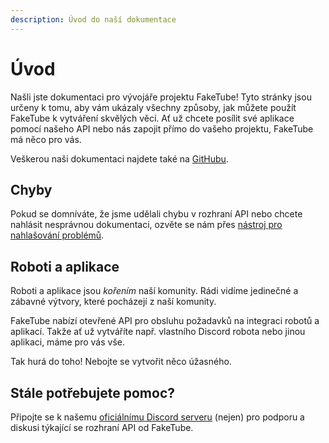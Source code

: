 ```yaml
---
description: Úvod do naší dokumentace
---
```


# Úvod

Našli jste dokumentaci pro vývojáře projektu FakeTube! Tyto stránky jsou určeny k tomu, aby vám ukázaly všechny způsoby, jak můžete použít FakeTube k vytváření skvělých věcí. Ať už chcete posílit své aplikace pomocí našeho API nebo nás zapojit přímo do vašeho projektu, FakeTube má něco pro vás.

Veškerou naši dokumentaci najdete také na [GitHubu](https://github.com/FakeTubeDevs/faketube-api-docs).

## Chyby

Pokud se domníváte, že jsme udělali chybu v rozhraní API nebo chcete nahlásit nesprávnou dokumentaci, ozvěte se nám přes [nástroj pro nahlašování problémů](https://github.com/FakeTubeDevs/faketube-api-docs/issues).

## Roboti a aplikace

Roboti a aplikace jsou _kořením_ naší komunity. Rádi vidíme jedinečné a zábavné výtvory, které pocházejí z naší komunity.

FakeTube nabízí otevřené API pro obsluhu požadavků na integraci robotů a aplikací. Takže ať už vytváříte např. vlastního Discord robota nebo jinou aplikaci, máme pro vás vše.

Tak hurá do toho! Nebojte se vytvořit něco úžasného.

## Stále potřebujete pomoc?

Připojte se k našemu [oficiálnímu Discord serveru](https://discord.gg/k46F443VZJ) (nejen) pro podporu a diskusi týkající se rozhraní API od FakeTube.
